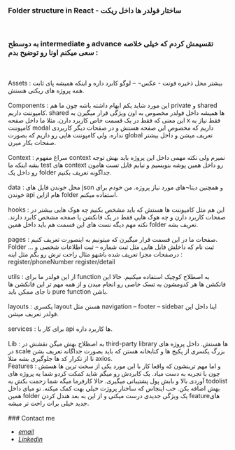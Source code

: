 ###  Folder structure in React  - ساختار فولدر ها داخل ریکت 
<br />

### به دوسطح intermediate و advance تقسیمش کردم که خیلی خلاصه سعی میکنم اونا رو توضیح بدم :
<br />
<br />
Assets :   بیشتر محل ذخیره فونت - عکس¬ – لوگو کابرد داره و اینکه همیشه پای ثابت همه پروژه های ریکتی هستش.
<br />
<br />
Components : این مورد شاید یکم ابهام داشته باشه چون ما هم private و shared کامپوننت داریم. shared ها همیشه داخل فولدر مخصوص به اون ویژگی قرار میگیرن به این معنی که فقط در یک قسمت خاص کاربرد دارن. مثلا ما داخل صفحه x فقط نیاز به کامپوننت modal داریم که مخصوص این صفحه هستش و در صفحات دیگر کاربردی نداره. ولی کامپوننت هایی رو داریم که بصورت global تعریف میشن و داخل بیشتر صفحات بکار میرن.
<br />
<br />
Context  : سراغ مفهوم context نمیرم ولی نکته مهمی داخل این پروژه باید بهش توجه بشه اینکه ما test های context رو داخل همین پوشه بنویسیم و نیایم فایل تست هامون رو داخل یک folder جداگونه تعریف بکنیم.
<br />
<br />
data  : محل خوندن فایل های json و همچنین دیتا¬های مورد نیاز پروژه. من خودم برای خوندن api هام ازاین folder استفاده میکنم.
<br />
<br />
hooks  : این هم مثل کامپوننت ها هستش که باید مشخص بکنیم چه هوک هایی بیشتر در صفحات کاربرد دارن و چه هوک هایی فقط در یک فانکشن یا صفحه مشخص کابرد دارند. نکته مهم دیگه تست های این قسمت هم باید داخل همین folder تعریف بشه.
<br />
<br />
pages  : صفحات ما در این قسمت قرار میگیرن که میتونیم به اینصورت تعریف کنیم. Folder ثبت نام که داخلش فایل هایی مثل ثبت شماره – ثبت اطلاعات شخصی  و ... درصفحات مجزا تعریف شده باشهو مثال راحت ترش رو بگم مثل اینه :
<br />
register/phoneNumber      register/detail
<br />
<br />
utils  : از این فولدر ما برای function  به اصطلاح کوچیک استفاده میکنیم. حالا این فانکشن ها هر کدومشون یه تسک خاصی رو انجام میدن و از همه مهم تر این فانکشن ها تا جای ممکن باید pure function  باشن.
<br />
<br />
layouts  : یکسری layout هستن مثل navigation – footer – sidebar اینا داخل این فولدر تعریف میشن.
<br />
<br />
services  : برای کار با api ها کاربرد داره.
<br />
<br />
Lib : به اصظلاح بهش میگن نقشش در third-party library ها هستش. داخل پروژه های در scale بزرگ یکسری از پکیج ها و کتابخانه هستن که باید بصورت جداگانه تعریف بشن تا از تکرار کد ها جلوگیری بشه مثلا axios.
<br />
Features : و اما مهم ترینشون که واقعا کار با این مورد یکی از سخت ترین ها هستش چون با تجربه به دست میاد. یک کابردش رو میگم شاید کمکت کردو شما یه پروژه های آوردی بالا و بابش پول پشتیبانی میگیری. حالا کارفرما میگه شما زحمت بکش یه todolist بهش اضافه بکن. خب اینجاس که ساختار پروژت خیلی بهت کمک میکنه. تو میای داخل همین folder یک ویژگی جدیدی درست میکنی و از این به بعد هندل کردن featureهای جدید خیلی برات راحت تر میشه.
<br />
<br />
### Contact me

 * *[email](mailto:mrsoheibkiani@gmail.com)*
 * *[Linkedin](https://www.linkedin.com/in/soheibkiani/)*
